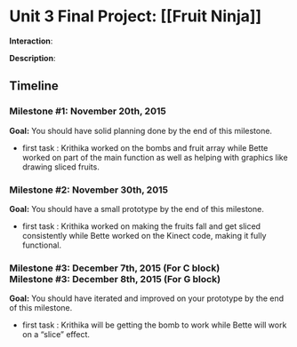 <h1>Unit 3 Final Project: [[Fruit Ninja]]</h1>

<strong>Interaction</strong>:

<strong>Description</strong>:

<h2>Timeline</h2>

<div>
  <h3>Milestone #1: November 20th, 2015 </h3>
  <strong>Goal:</strong> You should have solid planning done by the end of this milestone.
  <ul>
    <li>first task : Krithika worked on the bombs and fruit array while Bette worked on part of the main function as well as helping with graphics like drawing sliced fruits. </li>
  </ul>
</div>

<p>
  <h3>Milestone #2: November 30th, 2015 </h3>
  <strong>Goal:</strong> You should have a small prototype by the end of this milestone.
  <ul>
    <li>first task : Krithika worked on making the fruits fall and get sliced consistently while Bette worked on the Kinect code, making it fully functional. </li>
  </ul>
</p>

<div>
  <h3>Milestone #3: December 7th, 2015 (For C block)</br>
  Milestone #3: December 8th, 2015 (For G block) </h3>
  <strong>Goal:</strong> You should have iterated and improved on your prototype by the end of this milestone.
  <ul>
    <li>first task : Krithika will be getting the bomb to work while Bette will work on a “slice” effect. </li>
  </ul>
</div>
